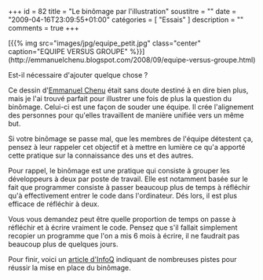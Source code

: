 +++
id = 82
title = "Le binômage par l'illustration"
soustitre = ""
date = "2009-04-16T23:09:55+01:00"
catégories = [ "Essais" ]
description = ""
comments = true
+++

<div class="chapo"></div>
[{{% img src="images/jpg/equipe_petit.jpg" class="center" caption="EQUIPE VERSUS GROUPE" %}}](http://emmanuelchenu.blogspot.com/2008/09/equipe-versus-groupe.html)

Est-il nécessaire d'ajouter quelque chose ?

Ce dessin d'[Emmanuel Chenu](http://emmanuelchenu.blogspot.com) était sans doute destiné à en dire bien plus, mais je l'ai trouvé parfait pour illustrer une fois de plus la question du binômage.
Celui-ci est une façon de souder une équipe. Il crée l'alignement des personnes pour qu'elles travaillent de manière unifiée vers un même but.

Si votre binômage se passe mal, que les membres de l'équipe détestent ça, pensez à leur rappeler cet objectif et à mettre en lumière ce qu'a apporté cette pratique sur la connaissance des uns et des autres.

Pour rappel, le binômage est une pratique qui consiste à grouper les développeurs à deux par poste de travail. Elle est notamment basée sur le fait que programmer consiste à passer beaucoup plus de temps à réfléchir qu'à effectivement entrer le code dans l'ordinateur. Dés lors, il est plus efficace de réfléchir à deux.

Vous vous demandez peut être quelle proportion de temps on passe à réfléchir et à écrire vraiment le code. Pensez que s'il fallait simplement recopier un programme que l'on a mis 6 mois à écrire, il ne faudrait pas beaucoup plus de quelques jours.

Pour finir, voici un [article d'InfoQ](http://www.infoq.com/articles/adopting-pair-programming) indiquant de nombreuses pistes pour réussir la mise en place du binômage.